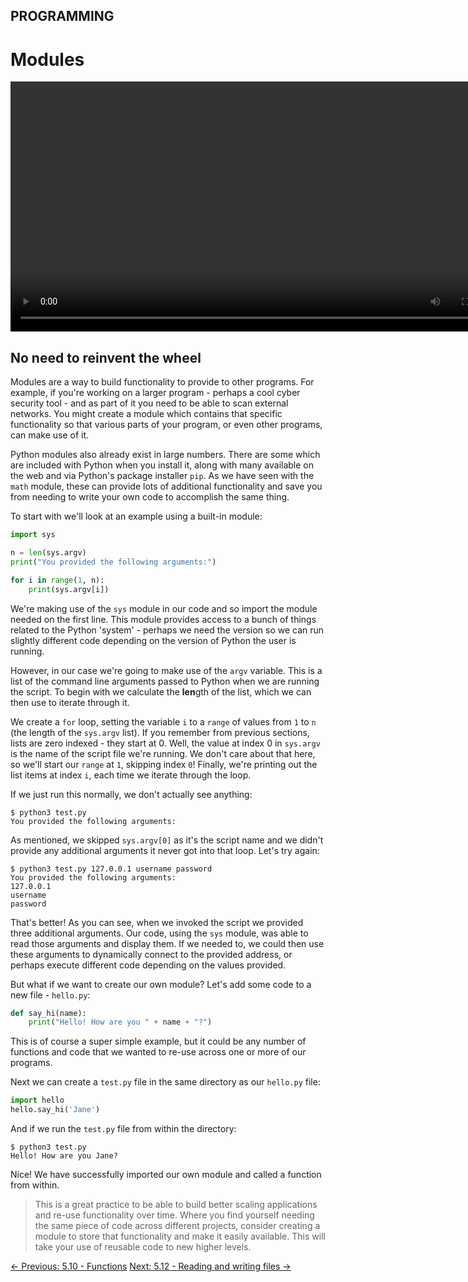 ## PROGRAMMING

# Modules

<div align="center">
 <video src="https://github.com/alphyos/CyberStart-2023/assets/108233076/7c7bef94-b69c-478f-a2ed-ce9f755410fc" width="800" />
</div>

## No need to reinvent the wheel

Modules are a way to build functionality to provide to other
programs. For example, if you're working on a larger program - perhaps a
 cool cyber security tool - and as part of it you need to be able to
scan external networks. You might create a module which contains that
specific functionality so that various parts of your program, or even
other programs, can make use of it.

Python modules also already exist in large numbers. There are some
which are included with Python when you install it, along with many
available on the web and via Python's package installer `pip`. As we have seen with the `math`
 module, these can provide lots of additional functionality and save you
 from needing to write your own code to accomplish the same thing.

To start with we'll look at an example using a built-in module:

```py
import sys

n = len(sys.argv)
print("You provided the following arguments:")

for i in range(1, n):
    print(sys.argv[i])
```

We're making use of the `sys` module in our code and so
import the module needed on the first line. This module provides access
to a bunch of things related to the Python 'system' - perhaps we need
the version so we can run slightly different code depending on the
version of Python the user is running.

However, in our case we're going to make use of the `argv`
 variable. This is a list of the command line arguments passed to Python
 when we are running the script. To begin with we calculate the **len**gth of the list, which we can then use to iterate through it.

We create a `for` loop, setting the variable `i` to a `range` of values from `1` to `n` (the length of the `sys.argv` list). If you remember from previous sections, lists are zero indexed - they start at 0. Well, the value at index 0 in `sys.argv` is the name of the script file we're running. We don't care about that here, so we'll start our `range` at `1`, skipping index `0`! Finally, we're printing out the list items at index `i`, each time we iterate through the loop.

If we just run this normally, we don't actually see anything:

```console
$ python3 test.py
You provided the following arguments:
```

As mentioned, we skipped `sys.argv[0]` as it's the script name and we didn't provide any additional arguments it never got into that loop. Let's try again:

```console
$ python3 test.py 127.0.0.1 username password
You provided the following arguments:
127.0.0.1
username
password
```

That's better! As you can see, when we invoked the script we provided three additional arguments. Our code, using the `sys`
 module, was able to read those arguments and display them. If we needed
 to, we could then use these arguments to dynamically connect to the
provided address, or perhaps execute different code depending on the
values provided.

But what if we want to create our own module? Let's add some code to a new file - `hello.py`:

```py
def say_hi(name):
    print("Hello! How are you " + name + "?")
```

This is of course a super simple example, but it could be any number
of functions and code that we wanted to re-use across one or more of our
 programs.

Next we can create a `test.py` file in the same directory as our `hello.py` file:

```py
import hello
hello.say_hi('Jane')
```

And if we run the `test.py` file from within the directory:

```console
$ python3 test.py
Hello! How are you Jane?
```

Nice! We have successfully imported our own module and called a function from within.

> This is a great practice to be able to build better scaling
> applications and re-use functionality over time. Where you find yourself
> needing the same piece of code across different projects, consider
> creating a module to store that functionality and make it easily
> available. This will take your use of reusable code to new higher
> levels.

[← Previous: 5.10 - Functions](https://play.cyberstart.com/field-manual/8fce691e-d7eb-11eb-94cc-0242ac140009)
[Next: 5.12 - Reading and writing files →](https://play.cyberstart.com/field-manual/8fd149ea-d7eb-11eb-99c7-0242ac140009)

